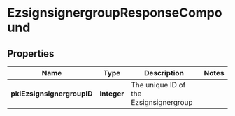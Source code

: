 

# EzsignsignergroupResponseCompound

## Properties

Name | Type | Description | Notes
------------ | ------------- | ------------- | -------------
**pkiEzsignsignergroupID** | **Integer** | The unique ID of the Ezsignsignergroup | 




